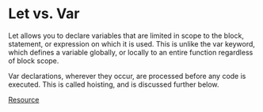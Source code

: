 Let vs. Var
======

Let allows you to declare variables that are limited in scope to the block, statement, or expression on which it is used. This is unlike the var keyword, which defines a variable globally, or locally to an entire function regardless of block scope. 

Var declarations, wherever they occur, are processed before any code is executed. This is called hoisting, and is discussed further below.

[Resource](https://developer.mozilla.org/en-US/docs/Web/JavaScript/Reference/Statements/let)
